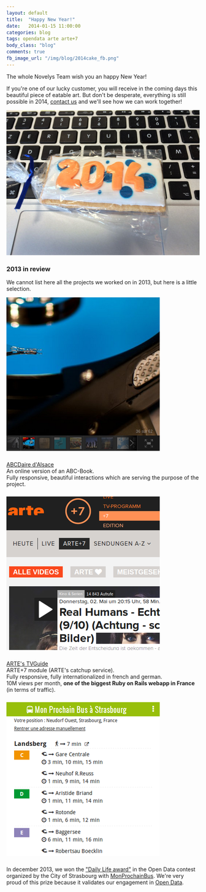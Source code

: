 ```yaml
---
layout: default
title:  "Happy New Year!"
date:   2014-01-15 11:00:00
categories: blog
tags: opendata arte arte+7
body_class: "blog"
comments: true
fb_image_url: "/img/blog/2014cake_fb.png"
---
```


The whole Novelys Team wish you an happy New Year!

If you're one of our lucky customer, you will receive in the coming days this beautiful piece of eatable art. But don't be desperate, everything is still possible in 2014, [contact us](/contact.html) and we'll see how we can work together!

<img src="/img/blog/2014cake.jpg" alt="2014 cake" class="text-center" />

<h3>2013 in review</h3>

We cannot list here all the projects we worked on in 2013, but here is a little selection.

<div class="row-fluid">
  <div class="span2">
    <a href="/portfolio/abcalsace.html"><img src="/img/home/abcalsace.png" /></a>
  </div>
  <div class="span8">
    <p style="padding: 10px 0;">
      <a href="/portfolio/abcalsace.html">ABCDaire d'Alsace</a>
      <br/>
      An online version of an ABC-Book.
      <br/>
      Fully responsive, beautiful interactions which are serving the purpose of the project.
    </p>
  </div>
</div>

<div class="row-fluid">
  <div class="span2">
    <a href="/portfolio/artetvguide.html"><img src="/img/home/artetvguide.png" /></a>
  </div>
  <div class="span8">
    <p style="padding: 10px 0;">
      <a href="/portfolio/artetvguide.html">ARTE's TVGuide</a>
      <br/>
      ARTE+7 module (ARTE's catchup service).
      <br/>
      Fully responsive, fully internationalized in french and german.
      <br/>
      10M views per month, <strong>one of the biggest Ruby on Rails webapp in France</strong> (in terms of traffic).
    </p>
  </div>
</div>

<div class="row-fluid">
  <div class="span2">
    <a href="/portfolio/opendata.html"><img src="/img/home/opendata.png" /></a>
  </div>
  <div class="span8">
    <p style="padding: 10px 0;">
      In december 2013, we won the <a href="http://www.europtimist.eu/actualites/resultats-du-concours-open-data-et-felicitations-aux-gagnants" target="_blank">"Daily Life award"</a> in the Open Data contest organized by the City of Strasbourg with <a href="http://www.monprochainbus.eu" target="_blank">MonProchainBus</a>. We're very proud of this prize because it validates our engagement in <a href="/portfolio/opendata.html">Open Data</a>.
    </p>
  </div>
</div>
